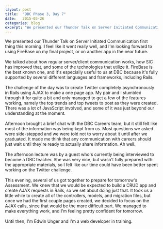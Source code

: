 ```yaml
---
layout: post
title:  "DBC Phase 3, Day 7"
date:   2015-05-26
categories: blog
excerpt: "We presented our Thunder Talk on Server Initiated Communication first thing this morning. I feel like it went really well, and I'm looking forward to using FireBase on my final project, or on another app in the near future. We talked about how regular server/client communication works, how SIC has improved that, and some of the technologies that utilize it. FireBase is the best known one, and it's especially useful to us at DBC because it's fully supported by several different languages and frameworks, including Rails."
---
```


We presented our Thunder Talk on Server Initiated Communication first thing this morning. I feel like it went really well, and I'm looking forward to using FireBase on my final project, or on another app in the near future.
<br>
<br>
We talked about how regular server/client communication works, how SIC has improved that, and some of the technologies that utilize it. FireBase is the best known one, and it's especially useful to us at DBC because it's fully supported by several different languages and frameworks, including Rails.
<br>
<br>
The challenge of the day was to create Twitter completely asynchronously in Rails using AJAX to make a one page app. My pair and I stumbled through it for quite a bit and only managed to get a few of the features working, namely the top trends and top tweets to post as they were created. There was a lot of JavaScript involved, and some of it was just beyond our understanding at the moment.
<br>
<br>
Afternoon brought a brief chat with the DBC Careers team, but it still felt like most of the information was being kept from us. Most questions we asked were side-stepped and we were told not to worry about it until after we graduated. It made me think that any communication with careers should just wait until they're ready to actually share information. Ah well.
<br>
<br>
The afternoon lecture was by a guest who's currently being interviewed to become a DBC teacher. She was very nice, but wasn't fully prepared with the appropriate materials, so I felt like our time could have been better spent working on the Twitter challenge.
<br>
<br>
This evening, several of us got together to prepare for tomorrow's Assessment. We knew that we would be expected to build a CRUD app and create AJAX requests in Rails, so we set about doing just that. It took us a little while to create all of the controllers, models, and migration files, but once we had the first couple pages created, we decided to focus on the AJAX calls, since that would be the more difficult part. We managed to make everything work, and I'm feeling pretty confident for tomorrow.
<br>
<br>
Until then, I'm Edwin Unger and I'm a web developer in training.